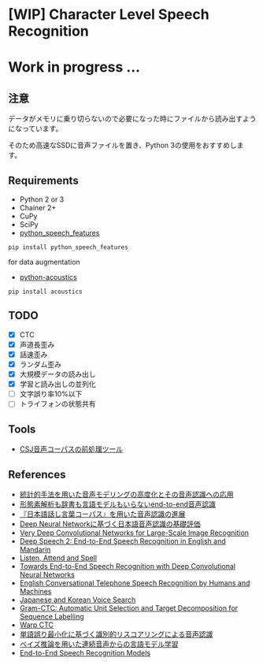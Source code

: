 # [WIP] Character Level Speech Recognition

# Work in progress ...

## 注意

データがメモリに乗り切らないので必要になった時にファイルから読み出すようになっています。

そのため高速なSSDに音声ファイルを置き、Python 3の使用をおすすめします。

## Requirements

- Python 2 or 3
- Chainer 2+
- CuPy
- SciPy
- [python_speech_features](https://github.com/jameslyons/python_speech_features)

```
pip install python_speech_features
```

for data augmentation

- [python-acoustics](https://github.com/python-acoustics/python-acoustics) 

```
pip install acoustics
``` 

## TODO

- [x] CTC
- [x] 声道長歪み
- [x] 話速歪み
- [x] ランダム歪み
- [x] 大規模データの読み出し
- [x] 学習と読み出しの並列化
- [ ] 文字誤り率10%以下
- [ ] トライフォンの状態共有

## Tools

- [CSJ音声コーパスの前処理ツール](https://github.com/musyoku/csj-preprocesser)

## References

- [統計的手法を用いた音声モデリングの高度化とその音声認識への応用](https://www.gavo.t.u-tokyo.ac.jp/~mine/japanese/nlp+slp/IPSJ-MGN451004.pdf)
- [形態素解析も辞書も言語モデルもいらないend-to-end音声認識](https://www.slideshare.net/t_koshikawa/endtoend)
- [『日本語話し言葉コーパス』を用いた音声認識の進展](http://sap.ist.i.kyoto-u.ac.jp/lab/bib/report/KAW-orc04.pdf)
- [Deep Neural Networkに基づく日本語音声認識の基礎評価](https://ipsj.ixsq.nii.ac.jp/ej/?action=repository_uri&item_id=94549&file_id=1&file_no=1)
- [Very Deep Convolutional Networks for Large-Scale Image Recognition](https://arxiv.org/abs/1409.1556)
- [Deep Speech 2: End-to-End Speech Recognition in English and Mandarin](https://arxiv.org/abs/1512.02595)
- [Listen, Attend and Spell](https://arxiv.org/abs/1508.01211)
- [Towards End-to-End Speech Recognition with Deep Convolutional Neural Networks](https://arxiv.org/abs/1701.02720)
- [English Conversational Telephone Speech Recognition by Humans and Machines](https://arxiv.org/abs/1703.02136)
- [Japanese and Korean Voice Search](https://static.googleusercontent.com/media/research.google.com/ja//pubs/archive/37842.pdf)
- [Gram-CTC: Automatic Unit Selection and Target Decomposition for Sequence Labelling](https://arxiv.org/abs/1703.00096)
- [Warp CTC](https://github.com/baidu-research/warp-ctc)
- [単語誤り最小化に基づく識別的リスコアリングによる音声認識](https://www.nhk.or.jp/strl/publica/rd/rd131/PDF/P28-39.pdf)
- [ベイズ推論を用いた連続音声からの言語モデル学習](http://www.phontron.com/paper/neubig10slp82.pdf)
- [End-to-End Speech Recognition Models](http://repository.cmu.edu/cgi/viewcontent.cgi?article=1762&context=dissertations)